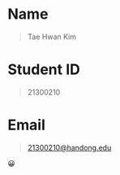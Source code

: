 Name
=============
>Tae Hwan Kim

Student ID
=============
>21300210

Email
=============
> <21300210@handong.edu>

:grinning:
